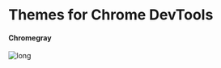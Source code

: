 # Themes for Chrome DevTools

#### Chromegray
![long](https://raw.github.com/karelvuong/themes-for-devtools/master/chromegray/screens/long.jpg)
